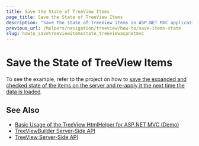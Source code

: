 ```yaml
---
title: Save the State of TreeView Items
page_title: Save the State of TreeView Items
description: "Save the state of TreeView items in ASP.NET MVC applications."
previous_url: /helpers/navigation/treeview/how-to/save-items-state
slug: howto_savetreeviewitemsstate_treeviewaspnetmvc
---
```


# Save the State of TreeView Items

To see the example, refer to the project on how to [save the expanded and checked state of the items on the server and re-apply it the next time the data is loaded](https://github.com/telerik/ui-for-aspnet-mvc-examples/tree/master/Telerik.Examples.Mvc/Telerik.Examples.Mvc/Areas/TreeViewSaveItemState).

## See Also

* [Basic Usage of the TreeView HtmlHelper for ASP.NET MVC (Demo)](https://demos.telerik.com/aspnet-mvc/treeview/index)
* [TreeViewBuilder Server-Side API](https://docs.telerik.com/aspnet-mvc/api/kendo.mvc.ui.fluent/treeviewbuilder)
* [TreeView Server-Side API](/api/treeview)

